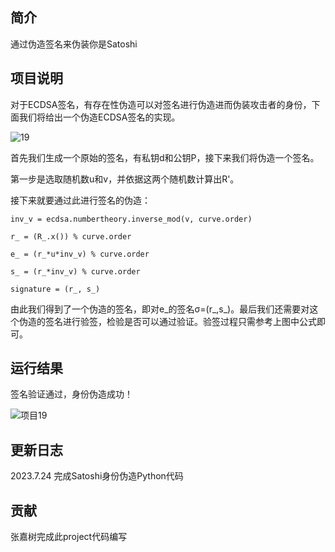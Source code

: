 ## 简介
通过伪造签名来伪装你是Satoshi


## 项目说明
对于ECDSA签名，有存在性伪造可以对签名进行伪造进而伪装攻击者的身份，下面我们将给出一个伪造ECDSA签名的实现。

![19](https://github.com/snipernan/SDU23-CryptoRepo/assets/111271440/e615fe65-8a30-4fe4-9cbc-64f51147bcea)

首先我们生成一个原始的签名，有私钥d和公钥P，接下来我们将伪造一个签名。

第一步是选取随机数u和v，并依据这两个随机数计算出R'。

接下来就要通过此进行签名的伪造：

`inv_v = ecdsa.numbertheory.inverse_mod(v, curve.order)`

`r_ = (R_.x()) % curve.order`

`e_ = (r_*u*inv_v) % curve.order`

`s_ = (r_*inv_v) % curve.order`

`signature = (r_, s_)`

由此我们得到了一个伪造的签名，即对e_的签名σ=(r_,s_)。最后我们还需要对这个伪造的签名进行验签，检验是否可以通过验证。验签过程只需参考上图中公式即可。

## 运行结果
签名验证通过，身份伪造成功！

![项目19](https://github.com/snipernan/SDU23-CryptoRepo/assets/111271440/9f6c80e0-6822-4795-ad26-420a81efb1f1)


## 更新日志
2023.7.24 完成Satoshi身份伪造Python代码

## 贡献
张嘉树完成此project代码编写
